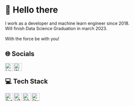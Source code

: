 <div id="about-me" style="display: inline_block; margin-bottom: 10px">
  <h1>👋 Hello there</h1>
  <p>
    I work as a developer and machine learn engineer since 2018.<br>
    Will finish Data Science Graduation in march 2023.<br>
    <br>
    With the force be with you!
  </p>
</div>
<div id="social-media" style="display: inline_block; margin-bottom: 10px">
  <h2>🌐 Socials</h2>
  <a href="https://www.linkedin.com/in/tiagomello-datascientist/" target="_blank">
    <img align="left" alt="Linkedin" width="26px" src="https://iconarchive.com/download/i54049/danleech/simple/linkedin.512.png" />
  </a>
  <a href="https://whatsa.me/5521989669097" target="_blank">
    <img align="left" alt="Whatsapp" width="26px" src="https://iconarchive.com/download/i82978/limav/flat-gradient-social/Whatsapp.512.png" />
  </a>
  <br>
</div>
<div id="tech-stack">
  <h2>💻 Tech Stack</h2>
  <div style="display: inline_block; margin-bottom: 10px">
  <img align="left" alt="Python" width="26px" src="https://www.iconarchive.com/download/i73027/cornmanthe3rd/plex/Other-python.ico" />
  <img align="left" alt="HTML" width="26px" src="https://iconarchive.com/download/i60797/graphics-vibe/developer/html-5.256.png" />
  <ims align="left" alt="CSS" width="26px" src="https://iconarchive.com/download/i60791/graphics-vibe/developer/css-3.256.png" />
  <img align="left" alt="SQL" width="26px" src="https://iconarchive.com/download/i90664/icons8/windows-8/Files-Sql.512.png" />
  <img align="left" alt="Statistic" width="26px" src="https://iconarchive.com/download/i42868/oxygen-icons.org/oxygen/Actions-view-statistics.256.png" />
</div>
<!--
**tiagomelloinfo/tiagomelloinfo** is a ✨ _special_ ✨ repository because its `README.md` (this file) appears on your GitHub profile.
-->
